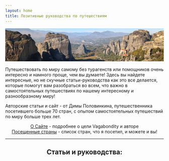```yaml
---
layout: home
title: Позитивные руководства по путешествиям
---
```


![Meteora in Greece](pictures/meteora_main.webp)

Путешествовать по миру самому без турагенств или помощников очень интересно и намного проще, чем вы думаете! Здесь вы найдете интересные, но не скучные статьи-руководства как это все делается, которые помогут вам разобраться во всем, что важно в самостоятельных путешествиях по нашему интересному и разнообразному миру!

Авторские статьи и сайт - от Димы Половинкина, путешественника посетившего больше 70 стран, с опытом самостоятельных путешествий по миру больше трех лет.

<div align="center">
<a href="about">О Сайте</a> - подробнее о цели Vagabondity и авторе<br>
<a href="countries">Посещенные страны</a> - список стран, что я посетил, и можете и вы!
</div>


---
<div align="center">
<h2>Статьи и руководства:</h2>
</div>